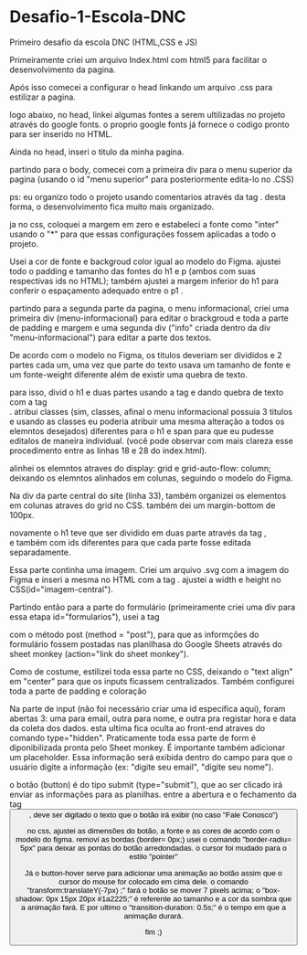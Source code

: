# Desafio-1-Escola-DNC
Primeiro desafio da escola DNC (HTML,CSS e JS)

Primeiramente criei um arquivo Index.html com html5 para facilitar o desenvolvimento da pagina.

Após isso comecei a configurar o head linkando um arquivo .css para estilizar a pagina.

logo abaixo, no head, linkei algumas fontes a serem ultilizadas no projeto através do google fonts. o proprio google fonts já fornece o codigo pronto para ser inserido no HTML.

Ainda no head, inseri o titulo da minha pagina.

partindo para o body, comecei com a primeira div para o menu superior da pagina (usando o id "menu superior" para posteriormente edita-lo no .CSS)

ps: eu organizo todo o projeto usando comentarios através da tag <!--""-->. desta forma, o desenvolvimento fica muito mais organizado.

ja no css, coloquei a margem em zero e estabeleci a fonte como "inter" usando o "*" para que essas configurações fossem aplicadas a todo o projeto.

Usei a cor de fonte e backgroud color igual ao modelo do Figma. ajustei todo o padding e tamanho das fontes do h1 e p (ambos com suas respectivas ids no HTML); também ajustei a margem inferior do h1 para conferir o espaçamento adequado entre o p1 .

partindo para a segunda parte da pagina, o menu informacional, criei uma primeira div (menu-informacional) para editar o brackgroud e toda a parte de padding e margem e uma segunda div ("info" criada dentro da div "menu-informacional") para editar a parte dos textos.

De acordo com o modelo no Figma, os titulos deveriam ser divididos e 2 partes cada um, uma vez que parte do texto usava um tamanho de fonte e um fonte-weight diferente além de existir uma quebra de texto.

para isso, divid o h1 e duas partes usando a tag <span> e dando quebra de texto com a tag <br>. atribui classes (sim, classes, afinal o menu informacional possuia 3 titulos e usando as classes eu poderia atribuir uma mesma alteração a todos os elemntos desejados) diferentes para o h1 e span para que eu pudesse editalos de maneira individual. (você pode observar com  mais clareza esse procedimento entre as linhas 18 e 28 do index.html).

alinhei os elemntos atraves do display: grid e grid-auto-flow: column; deixando os elemntos alinhados em colunas, seguindo o modelo do Figma.

Na div da parte central do site (linha 33),  também organizei os elementos em colunas atraves do grid no CSS. também dei um margin-bottom de 100px.

novamente o h1 teve que ser dividido em duas parte através da tag <span>, <br> e também com ids diferentes para que cada parte fosse editada separadamente.

Essa parte continha uma imagem. Criei um arquivo .svg com a imagem do Figma e inseri a mesma no HTML com a tag <img>. ajustei a width e height no CSS(id="imagem-central").

Partindo então para a parte do formulário (primeiramente criei uma div para essa etapa id="formularios"), usei a tag <form> com o método post (method = "post"), para que as informções do formulário fossem postadas nas planilhasa do Google Sheets através do sheet monkey (action="link do sheet monkey"). 

Como de costume, estilizei toda essa parte no CSS, deixando o "text align" em "center" para que os inputs ficassem centralizados. Também configurei toda a parte de padding e coloração

Na parte de input (não foi necessário criar uma id especifica aqui), foram abertas 3: uma para email, outra para nome, e outra pra registar hora e data da coleta dos dados. esta ultima fica oculta ao front-end atraves do comando type="hidden". Praticamente toda essa parte de form é diponibilizada pronta pelo Sheet monkey. É importante também adicionar um placeholder. Essa informação será exibida dentro do campo para que o usuário digite a informação (ex: "digite seu email", "digite seu nome").

o botão (button) é do tipo submit (type="submit"), que ao ser clicado irá enviar as informações para as planilhas. entre a abertura e o fechamento da tag <button>, deve ser digitado o texto que o botão irá exibir (no caso "Fale Conosco")

no css, ajustei as dimensões do botão, a fonte e as cores de acordo com o modelo do figma. removi as bordas (border= 0px;) usei o comando "border-radiu= 5px" para deixar as pontas do botão arredondadas. o cursor foi mudado para o estilo "pointer" 

Já o button-hover serve para adicionar uma animação ao botão assim que o cursor do mouse for colocado em cima dele. o comando "transform:translateY(-7px) ;" fará o botão se mover 7 pixels acima; o "box-shadow: 0px 15px 20px #1a2225;" é referente ao tamanho e a cor da sombra que a animação fará. E por ultimo o "transition-duration: 0.5s;" é o tempo em que a animação durará.

fim ;) 